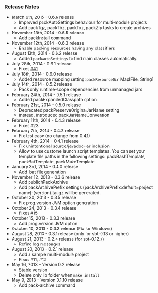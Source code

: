 ### Release Notes
- March 9th, 2015 - 0.6.6 release
  - Improved packAutoSettings behaviour for multi-module projects
  - Add packTgz, packTbz, packTxz, packZip tasks to create archives
- November 18th, 2014 - 0.6.5 release
  - Add packInstall command
- November 12th, 2014 - 0.6.3 release
  - Enable packing resources having any classifiers
- August 13th, 2014 - 0.6.2 release
  - Added `packAutoSettings` to find main classes automatically. 
- July 28th, 2014 - 0.6.1 release
  - Fixes [#41](https://github.com/xerial/sbt-pack/issues/41)
- July 18th, 2014 - 0.6.0 release
  - Added resource mapping setting: `packResourceDir` Map[File, String]
- July 14th, 2014 - 0.5.2 release
  - Pack only runtime-scope dependencies from unmanaged jars 
- February 24th, 2014 - 0.5.1 release
  - Added packExpandedClasspath option
- February 21st, 2014 - 0.5.0 release
  - Deprecated packPreserveOriginalJarName setting
  - Instead, introduced packJarNameConvention 
- February 11th, 2014 - 0.4.3 release
  - Fixes #23
- February 7th, 2014 - 0.4.2 release
  - Fix test case (no change from 0.4.1)
- February 4th, 2014 - 0.4.1 release
  - Fix unintentional source/javadoc-jar inclusion
  - Allow to use custome launch script templates. You can set your template file paths in the following settings: packBashTemplate, packBatTemplate, packMakeTemplate
- January 3rd, 2014 - 0.4.0 release
  - Add .bat file generation
- November 12, 2013 - 0.3.6 release
  - Add publichPackArchive 
  - Add packArchivePrefix settings (packArchivePrefix:default=project name)-(version).tar.gz will be generated.
- October 30, 2013 - 0.3.5 release
  - Fix prog.version JVM option generation
- October 24, 2013 - 0.3.4 release
  - Fixes #15
- October 15, 2013 - 0.3.3 release
  - Add prog.version JVM option
- October 10, 2013 - 0.3.2 release (Fix for Windows)
- August 28, 2013 - 0.3.1 release (only for sbt-0.13 or higher)
- August 21, 2013 - 0.2.4 release (for sbt-0.12.x)
  - Refine log messages
- August 20, 2013 - 0.2.1 release
  - Add a sample multi-module project
  - Fixes #11, #12
- May 16, 2013 - Version 0.2 release
  - Stable version
  - Delete only lib folder when `make install`
- May 9, 2013 - Version 0.1.10 release
  - Add pack-archive command
